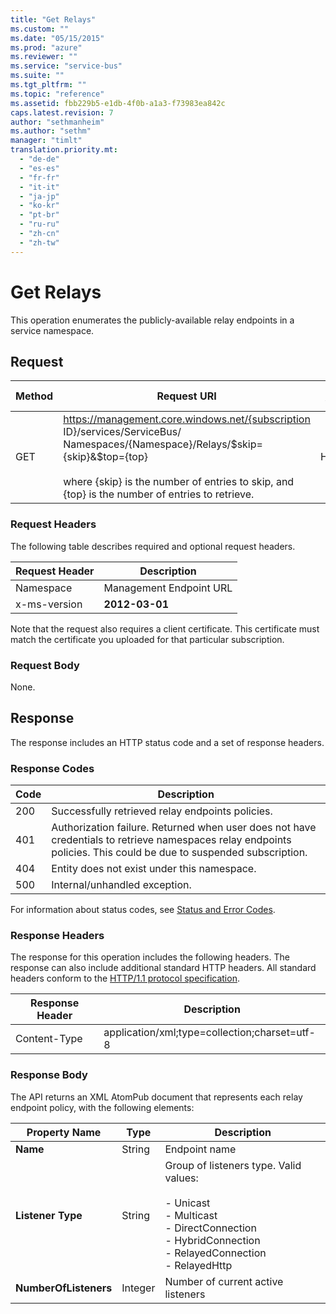 ```yaml
---
title: "Get Relays"
ms.custom: ""
ms.date: "05/15/2015"
ms.prod: "azure"
ms.reviewer: ""
ms.service: "service-bus"
ms.suite: ""
ms.tgt_pltfrm: ""
ms.topic: "reference"
ms.assetid: fbb229b5-e1db-4f0b-a1a3-f73983ea842c
caps.latest.revision: 7
author: "sethmanheim"
ms.author: "sethm"
manager: "timlt"
translation.priority.mt: 
  - "de-de"
  - "es-es"
  - "fr-fr"
  - "it-it"
  - "ja-jp"
  - "ko-kr"
  - "pt-br"
  - "ru-ru"
  - "zh-cn"
  - "zh-tw"
---
```

# Get Relays
This operation enumerates the publicly-available relay endpoints in a service namespace.  
  
## Request  
  
|Method|Request URI|HTTP version|  
|------------|-----------------|------------------|  
|GET|https://management.core.windows.net/{subscription ID}/services/ServiceBus/ Namespaces/{Namespace}/Relays/$skip={skip}&$top={top}<br /><br /> where {skip} is the number of entries to skip, and {top} is the number of entries to retrieve.|HTTP/1.1|  
  
### Request Headers  
 The following table describes required and optional request headers.  
  
|Request Header|Description|  
|--------------------|-----------------|  
|Namespace|Management Endpoint URL|  
|x-ms-version|**2012-03-01**|  
  
 Note that the request also requires a client certificate. This certificate must match the certificate you uploaded for that particular subscription.  
  
### Request Body  
 None.  
  
## Response  
 The response includes an HTTP status code and a set of response headers.  
  
### Response Codes  
  
|Code|Description|  
|----------|-----------------|  
|200|Successfully retrieved relay endpoints policies.|  
|401|Authorization failure. Returned when user does not have credentials to retrieve namespaces relay endpoints policies. This could be due to suspended subscription.|  
|404|Entity does not exist under this namespace.|  
|500|Internal/unhandled exception.|  
  
 For information about status codes, see [Status and Error Codes](https://msdn.microsoft.com/library/dd179382.aspx).  
  
### Response Headers  
 The response for this operation includes the following headers. The response can also include additional standard HTTP headers. All standard headers conform to the [HTTP/1.1 protocol specification](https://go.microsoft.com/fwlink/?linkid=150478).  
  
|Response Header|Description|  
|---------------------|-----------------|  
|Content-Type|application/xml;type=collection;charset=utf-8|  
  
### Response Body  
 The API returns an XML AtomPub document that represents each relay endpoint policy, with the following elements:  
  
|Property Name|Type|Description|  
|-------------------|----------|-----------------|  
|**Name**|String|Endpoint name|  
|**Listener Type**|String|Group of listeners type. Valid values:<br /><br /> -   Unicast<br />-   Multicast<br />-   DirectConnection<br />-   HybridConnection<br />-   RelayedConnection<br />-   RelayedHttp|  
|**NumberOfListeners**|Integer|Number of current active listeners|